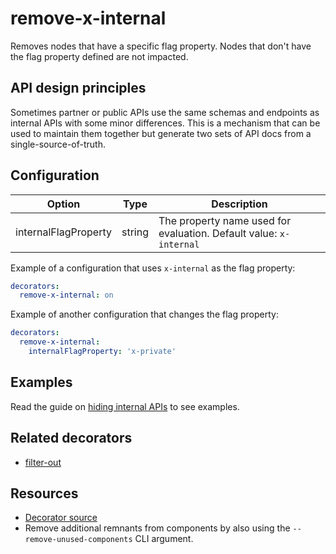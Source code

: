 # remove-x-internal

Removes nodes that have a specific flag property.
Nodes that don't have the flag property defined are not impacted.

## API design principles

Sometimes partner or public APIs use the same schemas and endpoints as internal APIs with some minor differences.
This is a mechanism that can be used to maintain them together but generate two sets of API docs from a single-source-of-truth.

## Configuration

|Option|Type|Description|
|---|---|---|
|internalFlagProperty|string|The property name used for evaluation. Default value: `x-internal`|

Example of a configuration that uses `x-internal` as the flag property:

```yaml
decorators:
  remove-x-internal: on
```

Example of another configuration that changes the flag property:

```yaml
decorators:
  remove-x-internal:
    internalFlagProperty: 'x-private'
```

## Examples

Read the guide on [hiding internal APIs](../guides/hide-apis.md) to see examples.

## Related decorators

- [filter-out](./filter-out.md)

## Resources

- [Decorator source](https://github.com/Redocly/redocly-cli/blob/main/packages/core/src/decorators/common/remove-x-internal.ts)
- Remove additional remnants from components by also using the `--remove-unused-components` CLI argument.
